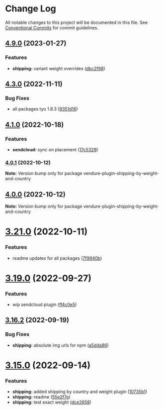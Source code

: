 # Change Log

All notable changes to this project will be documented in this file.
See [Conventional Commits](https://conventionalcommits.org) for commit guidelines.

## [4.9.0](https://github.com/Pinelab-studio/pinelab-vendure-plugins/compare/v4.8.0...v4.9.0) (2023-01-27)

### Features

- **shipping:** variant weight overrides ([dbc2f98](https://github.com/Pinelab-studio/pinelab-vendure-plugins/commit/dbc2f98cc51af91b7dd2138d40e4d61af8e24c20))

## [4.3.0](https://github.com/Pinelab-studio/pinelab-vendure-plugins/compare/v4.2.3...v4.3.0) (2022-11-11)

### Bug Fixes

- all packages tyo 1.8.3 ([9351d16](https://github.com/Pinelab-studio/pinelab-vendure-plugins/commit/9351d16d1b4d5bf271dec05d72bd395f86145aae))

## [4.1.0](https://github.com/Pinelab-studio/pinelab-vendure-plugins/compare/v4.0.3...v4.1.0) (2022-10-18)

### Features

- **sendcloud:** sync on placement ([17c5329](https://github.com/Pinelab-studio/pinelab-vendure-plugins/commit/17c53296063d95142bd9ddb9f195c9c73158e2c0))

### [4.0.1](https://github.com/Pinelab-studio/pinelab-vendure-plugins/compare/v4.0.0...v4.0.1) (2022-10-12)

**Note:** Version bump only for package vendure-plugin-shipping-by-weight-and-country

## [4.0.0](https://github.com/Pinelab-studio/pinelab-vendure-plugins/compare/v3.21.0...v4.0.0) (2022-10-12)

**Note:** Version bump only for package vendure-plugin-shipping-by-weight-and-country

# [3.21.0](https://github.com/Pinelab-studio/pinelab-vendure-plugins/compare/v3.20.0...v3.21.0) (2022-10-11)

### Features

- readme updates for all packages ([7f9940b](https://github.com/Pinelab-studio/pinelab-vendure-plugins/commit/7f9940bf5cfac94680d7f4646aa5e37254b68098))

# [3.19.0](https://github.com/Pinelab-studio/pinelab-vendure-plugins/compare/v3.18.0...v3.19.0) (2022-09-27)

### Features

- wip sendcloud plugin ([ff4c0e5](https://github.com/Pinelab-studio/pinelab-vendure-plugins/commit/ff4c0e5b04f123b63836fb89a24cf4de988c49c0))

## [3.16.2](https://github.com/Pinelab-studio/pinelab-vendure-plugins/compare/v3.16.1...v3.16.2) (2022-09-19)

### Bug Fixes

- **shipping:** absolute img urls for npm ([a5dda86](https://github.com/Pinelab-studio/pinelab-vendure-plugins/commit/a5dda86d8784b71a29900e8c078bf3f3aa4abe6c))

# [3.15.0](https://github.com/Pinelab-studio/pinelab-vendure-plugins/compare/v3.14.1...v3.15.0) (2022-09-14)

### Features

- **shipping:** added shipping by country and weight plugin ([10735b1](https://github.com/Pinelab-studio/pinelab-vendure-plugins/commit/10735b166b19f6e09445569a235636bb62f9d8ea))
- **shipping:** readme ([55e2f7e](https://github.com/Pinelab-studio/pinelab-vendure-plugins/commit/55e2f7ef963dd22a4c1501ea528ed7a46b41bdc0))
- **shipping:** test exact weight ([dce2658](https://github.com/Pinelab-studio/pinelab-vendure-plugins/commit/dce2658b7ee1e85918afb5a05a34af23e240c9d4))
